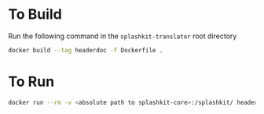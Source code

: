 # To Build

Run the following command in the `splashkit-translator` root directory

```sh
docker build --tag headerdoc -f Dockerfile .
```

# To Run

```sh
docker run --rm -v <absolute path to splashkit-core>:/splashkit/ headerdoc ./translate -i /splashkit/ -o /splashkit/generated -g cpp,docs,clib,python,pascal,csharp
```
